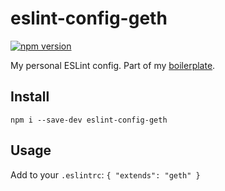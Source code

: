 # eslint-config-geth

[![npm version](https://badge.fury.io/js/eslint-config-geth.svg)](https://badge.fury.io/js/eslint-config-geth)

My personal ESLint config. Part of my [boilerplate](https://github.com/vansosnin/boilerplate-geth).

## Install
`npm i --save-dev eslint-config-geth`

## Usage
Add to your `.eslintrc`:
`{
    "extends": "geth"
}`
